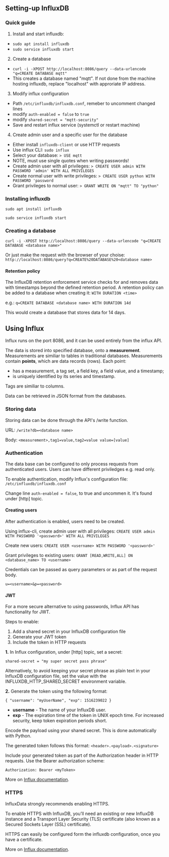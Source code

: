 ## Setting-up InfluxDB

### Quick guide
1. Install and start influxdb:
 * `sudo apt install influxdb`
 * `sudo service influxdb start`

2. Create a database
 * `curl -i -XPOST http://localhost:8086/query --data-urlencode "q=CREATE DATABASE mqtt"`
 * This creates a database named "mqtt". If not done from the machine hosting influxdb, replace "localhost" with approriate IP address.

3. Modify influx configuration
 * Path `/etc/influxdb/influxdb.conf`, remeber to uncomment changed lines
 * modify `auth-enabled = false` to `true`
 * modify `shared-secret = "mqtt-security"`
 * Save and restart influx service (systemctl or restart machine)

4. Create admin user and a specific user for the database
 * Either install `influxdb-client` or use HTTP requests
 * Use influx CLI: `sudo influx`
 * Select your database: `> USE mqtt`
 * NOTE, must use single quotes when writing passwords!
 * Create admin user with all privileges: `> CREATE USER admin WITH PASSWORD 'admin' WITH ALL PRIVILEGES`
 * Create normal user with write privileges: `> CREATE USER python WITH PASSWORD 'password`
 * Grant privileges to normal user: `> GRANT WRITE ON "mqtt" TO "python"`


### Installing influxdb
`sudo apt install influxdb`

`sudo service influxdb start`

### Creating a database
`curl -i -XPOST http://localhost:8086/query --data-urlencode "q=CREATE DATABASE <database name>"`

Or just make the request with the browser of your choise:
`http://localhost:8086/query?q=CREATE%20DATABASE%20<database name>`

#### Retention policy
The InfluxDB retention enforcement service checks for and removes data with timestamps beyond the defined retention period. A retention policy can be added to a database when creating it: `WITH DURATION <time>`

e.g.: `q=CREATE DATABASE <database name> WITH DURATION 14d`

This would create a database that stores data for 14 days. 

## Using Influx
Influx runs on the port 8086, and it can be used entirely from the influx API. 

The data is stored into specified database, onto a **measurement**. Measurements are similiar to tables in traditional databases. 
Measurements contain **points**, which are data records (rows). Each point:
 * has a measurement, a tag set, a field key, a field value, and a timestamp;
 * is uniquely identified by its series and timestamp.

Tags are similiar to columns. 

Data can be retrieved in JSON format from the databases. 

### Storing data
Storing data can be done through the API's /write function. 

URL: `/write?db=<database name>`

Body: `<measurement>,tag1=value,tag2=value value=[value]`

### Authentication
The data base can be configured to only process requests from authenticated users. Users can have different priviledges e.g. read only. 

To enable authentication, modify Influx's configuration file: `/etc/influxdb/influxdb.conf`

Change line `auth-enabled = false`, to true and uncommen it. It's found under [http] topic. 

#### Creating users
After authentication is enabled, users need to be created. 


Using influx-cli, create admin user with all privileges: `CREATE USER admin WITH PASSWORD '<password>' WITH ALL PRIVILEGES`

Create new users: `CREATE USER <username> WITH PASSWORD '<password>'`

Grant privileges to existing users: `GRANT [READ,WRITE,ALL] ON <database_name> TO <username>`

Credentials can be passed as query parameters or as part of the request body.

`u=<username>&p=<password>`

#### JWT
For a more secure alternative to using passwords, Influx API has functionality for JWT.

Steps to enable:

1. Add a shared secret in your InfluxDB configuration file
2. Generate your JWT token
3. Include the token in HTTP requests

**1.**
In Influx configuration, under [http] topic, set a secret:

`shared-secret = "my super secret pass phrase"`

Alternatively, to avoid keeping your secret phrase as plain text in your InfluxDB configuration file, set the value with the INFLUXDB_HTTP_SHARED_SECRET environment variable.

**2.**
Generate the token using the following format:

`
{
  "username": "myUserName",
  "exp": 1516239022
}
`

 * **username** - The name of your InfluxDB user.
 * **exp** - The expiration time of the token in UNIX epoch time. For increased security, keep token expiration periods short.

Encode the payload using your shared secret. This is done automatically with Python.

The generated token follows this format: `<header>.<payload>.<signature>`

Include your generated token as part of the Authorization header in HTTP requests. Use the Bearer authorization scheme:

`Authorization: Bearer <myToken>`

More on [Influx documentation](https://docs.influxdata.com/influxdb/v1/administration/authentication_and_authorization/#add-a-shared-secret-in-your-influxdb-configuration-file).



### HTTPS
InfluxData strongly recommends enabling HTTPS. 

To enable HTTPS with InfluxDB, you’ll need an existing or new InfluxDB instance and a Transport Layer Security (TLS) certificate (also known as a Secured Sockets Layer (SSL) certificate).

HTTPS can easily be configured form the influxdb configuration, once you have a certificate. 

More on [Influx documentation](https://docs.influxdata.com/influxdb/v1/administration/https_setup/).

